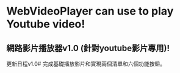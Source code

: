 # WebVideoPlayer can use to play Youtube video!
## 網路影片播放器v1.0 (針對youtube影片專用)!

更新日程v1.0#
完成基礎播放影片和實現兩個清單和六個功能按鈕。
